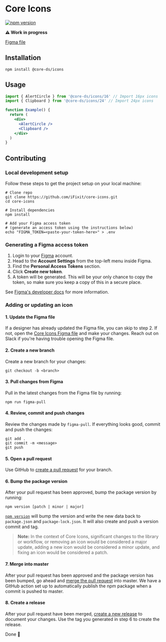 # Core Icons

[![npm version](https://img.shields.io/npm/v/@core-ds/icons.svg?style=flat-square)](https://www.npmjs.com/package/@core-ds/icons)

**⚠️ Work in progress**

[Figma file](https://www.figma.com/file/09lHp7uC4KO5MWsaYX5OQQBw/Core-Icons)

## Installation

```shell
npm install @core-ds/icons
```

## Usage

```jsx
import { AlertCircle } from '@core-ds/icons/16' // Import 16px icons
import { Clipboard } from '@core-ds/icons/24' // Import 24px icons

function Example() {
  return (
    <div>
      <AlertCircle />
      <Clipboard />
    </div>
  )
}
```

## Contributing

### Local development setup

Follow these steps to get the project setup on your local machine:

```shell
# Clone repo
git clone https://github.com/iFixit/core-icons.git
cd core-icons

# Install dependencies
npm install

# Add your Figma access token
# (generate an access token using the instructions below)
echo "FIGMA_TOKEN=<paste-your-token-here>" > .env
```

### Generating a Figma access token

1. Login to your [Figma](https://figma.com) account.
2. Head to the **Account Settings** from the top-left menu inside Figma.
3. Find the **Personal Access Tokens** section.
4. Click **Create new token**.
5. A token will be generated. This will be your only chance to copy the token, so make sure you keep a copy of this in a secure place.

See [Figma's developer docs](https://www.figma.com/developers/docs#access-tokens) for more information.

### Adding or updating an icon

#### 1. Update the Figma file

If a designer has already updated the Figma file, you can skip to step 2. If not, open the [Core Icons Figma file](https://www.figma.com/file/09lHp7uC4KO5MWsaYX5OQQBw/Core-Icons) and make your changes. Reach out on Slack if you're having trouble opening the Figma file.

#### 2. Create a new branch

Create a new branch for your changes:

```shell
git checkout -b <branch>
```

#### 3. Pull changes from Figma

Pull in the latest changes from the Figma file by running:

```shell
npm run figma-pull
```

#### 4. Review, commit and push changes

Review the changes made by `figma-pull`. If everything looks good, commit and push the changes:

```shell
git add .
git commit -m <message>
git push
```

#### 5. Open a pull request

Use GitHub to [create a pull request](https://help.github.com/en/desktop/contributing-to-projects/creating-a-pull-request) for your branch.

#### 6. Bump the package version

After your pull request has been approved, bump the package version by running:

```shell
npm version [patch | minor | major]
```

[`npm version`](https://docs.npmjs.com/cli/version.html) will bump the version and write the new data back to `package.json` and `package-lock.json`. It will also create and push a version commit and tag.

> **Note:** In the context of Core Icons, significant changes to the library or workflow, or removing an icon would be considered a major update, adding a new icon would be considered a minor update, and fixing an icon would be considered a patch.

#### 7. Merge into master

After your pull request has been approved and the package version has been bumped, go ahead and [merge the pull request](https://help.github.com/en/articles/merging-a-pull-request) into master. We have a GitHub action set up to automatically publish the npm package when a commit is pushed to master.

#### 8. Create a release

After your pull request have been merged, [create a new release](https://help.github.com/en/articles/creating-releases) to document your changes. Use the tag you generated in step 6 to create the release.

Done 🎉
